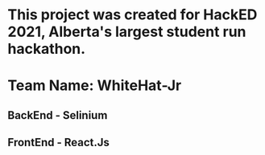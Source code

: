 # This project was created for HackED 2021, Alberta's largest student run hackathon.
# Team Name: WhiteHat-Jr

## BackEnd - Selinium 
## FrontEnd - React.Js

